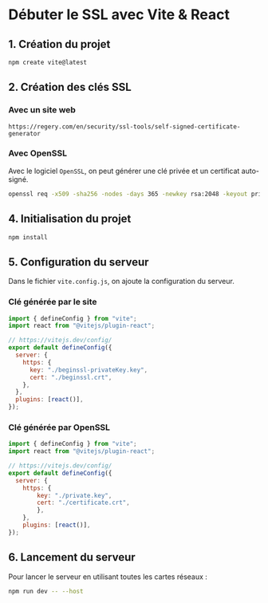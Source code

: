# Débuter le SSL avec Vite & React

## 1. Création du projet

```bash
npm create vite@latest
```

## 2. Création des clés SSL

### Avec un site web

```url
https://regery.com/en/security/ssl-tools/self-signed-certificate-generator
```

### Avec OpenSSL

Avec le logiciel `OpenSSL`, on peut générer une clé privée et un certificat auto-signé.

```bash
openssl req -x509 -sha256 -nodes -days 365 -newkey rsa:2048 -keyout private.key -out certificate.crt
```

## 4. Initialisation du projet

```bash
npm install
```

## 5. Configuration du serveur

Dans le fichier `vite.config.js`, on ajoute la configuration du serveur.

### Clé générée par le site

```javascript
import { defineConfig } from "vite";
import react from "@vitejs/plugin-react";

// https://vitejs.dev/config/
export default defineConfig({
  server: {
    https: {
      key: "./beginssl-privateKey.key",
      cert: "./beginssl.crt",
    },
  },
  plugins: [react()],
});
```

### Clé générée par OpenSSL

```javascript
import { defineConfig } from "vite";
import react from "@vitejs/plugin-react";

// https://vitejs.dev/config/
export default defineConfig({
  server: {
    https: {
        key: "./private.key",
        cert: "./certificate.crt",
        },
    },
    plugins: [react()],
});
```

## 6. Lancement du serveur

Pour lancer le serveur en utilisant toutes les cartes réseaux :

```bash
npm run dev -- --host
```
